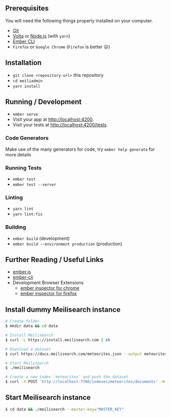 ## Prerequisites

You will need the following things properly installed on your computer.

* [Git](https://git-scm.com/)
* [Volta](https://volta.sh/) or [Node.js](https://nodejs.org/) (with `yarn`)
* [Ember CLI](https://cli.emberjs.com/release/)
* `Firefox` or `Google Chrome` (`Firefox` is better 😛)

## Installation

* `git clone <repository-url>` this repository
* `cd meiliadmin`
* `yarn install`

## Running / Development

* `ember serve`
* Visit your app at [http://localhost:4200](http://localhost:4200).
* Visit your tests at [http://localhost:4200/tests](http://localhost:4200/tests).

### Code Generators

Make use of the many generators for code, try `ember help generate` for more details

### Running Tests

* `ember test`
* `ember test --server`

### Linting

* `yarn lint`
* `yarn lint:fix`

### Building

* `ember build` (development)
* `ember build --environment production` (production)

## Further Reading / Useful Links

* [ember.js](https://emberjs.com/)
* [ember-cli](https://cli.emberjs.com/release/)
* Development Browser Extensions
  * [ember inspector for chrome](https://chrome.google.com/webstore/detail/ember-inspector/bmdblncegkenkacieihfhpjfppoconhi)
  * [ember inspector for firefox](https://addons.mozilla.org/en-US/firefox/addon/ember-inspector/)

## Install dummy Meilisearch instance
```bash
# Create folder
$ mkdir data && cd data

# Install Meilisearch
$ curl -L https://install.meilisearch.com | sh

# Download a dataset
$ curl https://docs.meilisearch.com/meteorites.json --output meteorites.json

# Start Meilisearch
$ ./meilisearch

# Create a new index `meteorites` and push the dataset
$ curl -X POST 'http://localhost:7700/indexes/meteorites/documents' -H 'Content-Type: application/json' --data-binary @meteorites.json
```

## Start Meilisearch instance
```bash
$ cd data && ./meilisearch --master-key="MASTER_KEY"
```
